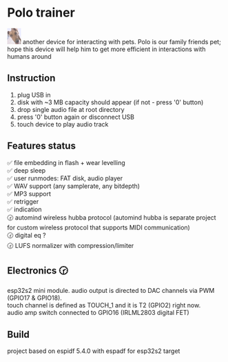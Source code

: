 # Polo trainer
![Polo](https://github.com/arhico/POLO_TRAINER/blob/main/main/polo_s.jpg?raw=true)
another device for interacting with pets. Polo is our family friends pet; hope this device will help him to get more efficient in interactions with humans around

## Instruction
1. plug USB in
2. disk with ~3 MB capacity should appear (if not - press '0' button)
3. drop single audio file at root directory
4. press '0' button again or disconnect USB
5. touch device to play audio track

## Features status
✅ file embedding in flash + wear levelling\
✅ deep sleep\
✅ user runmodes: FAT disk, audio player\
✅ WAV support (any samplerate, any bitdepth)\
✅ MP3 support\
✅ retrigger\
✅ indication\
🕝 automind wireless hubba protocol (automind hubba is separate project for custom wireless protocol that supports MIDI communication)\
🕝 digital eq ?\
🕝 LUFS normalizer with compression/limiter


## Electronics 🕝
esp32s2 mini module. audio output is directed to DAC channels via PWM (GPIO17 & GPIO18).\
touch channel is defined as TOUCH_1 and it is T2 (GPIO2) right now.\
audio amp switch connected to GPIO16 (IRLML2803 digital FET)
## Build
project based on espidf 5.4.0 with espadf for esp32s2 target
